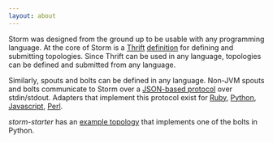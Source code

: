 ```yaml
---
layout: about
---
```


Storm was designed from the ground up to be usable with any programming language. At the core of Storm is a [Thrift](http://thrift.apache.org/) [definition](https://github.com/apache/storm/blob/master/storm-core/src/storm.thrift) for defining and submitting topologies. Since Thrift can be used in any language, topologies can be defined and submitted from any language.

Similarly, spouts and bolts can be defined in any language. Non-JVM spouts and bolts communicate to Storm over a [JSON-based protocol](/documentation/Multilang-protocol.html) over stdin/stdout. Adapters that implement this protocol exist for [Ruby](https://gihttps://github.com/apache/stormer/storm-core/src/multilang/rb/storm.rb), [Python](https://github.com/apache/storm/blob/master/storm-core/src/multilang/py/storm.py), [Javascript](https://github.com/apache/storm/blob/master/storm-core/src/multilang/js/storm.js), [Perl](https://github.com/dan-blanchard/io-storm).

*storm-starter* has an [example topology](https://github.com/apache/storm/blob/master/examples/storm-starter/src/jvm/storm/starter/WordCountTopology.java) that implements one of the bolts in Python.